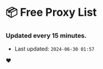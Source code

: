 # :package: Free Proxy List
### Updated every 15 minutes.

- Last updated: `2024-06-30 01:57`

:heart:

